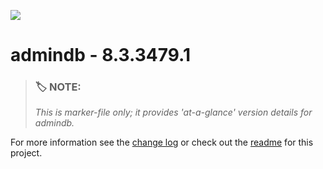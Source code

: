 ![](https://assets.overachiever.net/s4/images/s4_main_logo.png)

# admindb - 8.3.3479.1

> ### :label: **NOTE:** 
> *This is marker-file only; it provides 'at-a-glance' version details for admindb.* 

For more information see the [change log](/changelog.md) or check out the [readme](/readme.md) for this project.